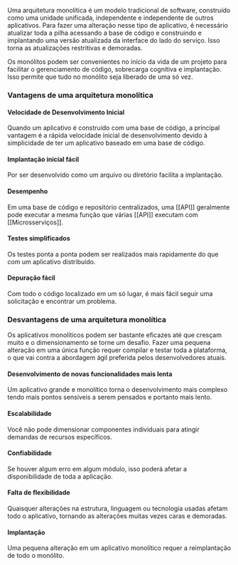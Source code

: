 Uma arquitetura monolítica é um modelo tradicional de software, construído como uma unidade unificada, independente e independente de outros aplicativos. Para fazer uma alteração nesse tipo de aplicativo, é necessário atualizar toda a pilha acessando a base de código e construindo e implantando uma versão atualizada da interface do lado do serviço. Isso torna as atualizações restritivas e demoradas.

Os monólitos podem ser convenientes no início da vida de um projeto para facilitar o gerenciamento de código, sobrecarga cognitiva e implantação. Isso permite que tudo no monólito seja liberado de uma só vez.

### Vantagens de uma arquitetura monolítica

#### Velocidade de Desenvolvimento Inicial 
Quando um aplicativo é construído com uma base de código, a principal vantagem é a rápida velocidade inicial de desenvolvimento devido à simplicidade de ter um aplicativo baseado em uma base de código.
#### Implantação inicial fácil
Por ser desenvolvido como um arquivo ou diretório facilita a implantação.
#### Desempenho
Em uma base de código e repositório centralizados, uma [[API]] geralmente pode executar a mesma função que várias [[API]] executam com [[Microsserviços]].
#### Testes simplificados 
Os testes ponta a ponta podem ser realizados mais rapidamente do que com um aplicativo distribuído.
#### Depuração fácil 
Com todo o código localizado em um só lugar, é mais fácil seguir uma solicitação e encontrar um problema.

### Desvantagens de uma arquitetura monolítica

Os aplicativos monolíticos podem ser bastante eficazes até que cresçam muito e o dimensionamento se torne um desafio. Fazer uma pequena alteração em uma única função requer compilar e testar toda a plataforma, o que vai contra a abordagem ágil preferida pelos desenvolvedores atuais.

#### Desenvolvimento de novas funcionalidades mais lenta
Um aplicativo grande e monolítico torna o desenvolvimento mais complexo tendo mais pontos sensíveis a serem pensados e portanto mais lento.
#### Escalabilidade 
Você não pode dimensionar componentes individuais para atingir demandas de recursos específicos.
#### Confiabilidade 
Se houver algum erro em algum módulo, isso poderá afetar a disponibilidade de toda a aplicação.
#### Falta de flexibilidade
Quaisquer alterações na estrutura, linguagem ou tecnologia usadas afetam todo o aplicativo, tornando as alterações muitas vezes caras e demoradas.
#### Implantação 
Uma pequena alteração em um aplicativo monolítico requer a reimplantação de todo o monólito.